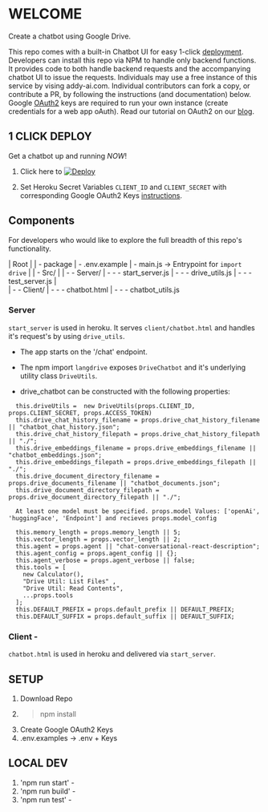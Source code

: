 # WELCOME

Create a chatbot using Google Drive.

This repo comes with a built-in Chatbot UI for easy 1-click [deployment](#1-click-deploy). Developers can install this repo via NPM to handle only backend functions. It provides code to both handle backend requests and the accompanying chatbot UI to issue the requests. Individuals may use a free instance of this service by vising addy-ai.com. Individual contributors can fork a copy, or contribute a PR, by following the instructions (and documentation) below. Google [OAuth2](https://developers.google.com/identity/protocols/oauth2) keys are required to run your own instance (create credentials for a web app oAuth). Read our tutorial on OAuth2 on our [blog](https://addy.beehiiv.com/).

## 1 CLICK DEPLOY

Get a chatbot up and running _NOW_!

1. Click here to [![Deploy](https://www.herokucdn.com/deploy/button.svg)](https://github.com/addy-ai/langdrive)

2. Set Heroku Secret Variables `CLIENT_ID` and `CLIENT_SECRET` with corresponding Google OAuth2 Keys [instructions](https://console.cloud.google.com/apis/dashboard).

## Components

For developers who would like to explore the full breadth of this repo's functionality.

| Root
|
| - package
| - .env.example
| - main.js -> Entrypoint for `import drive`
|
| - Src/
|
| - - Server/
| - - - start_server.js
| - - - drive_utils.js
| - - - test_server.js
|  
| - - Client/
| - - - chatbot.html
| - - - chatbot_utils.js

### Server

`start_server` is used in heroku. It serves `client/chatbot.html` and handles it's request's by using `drive_utils`.

- The app starts on the '/chat' endpoint.

- The npm import `langdrive` exposes `DriveChatbot` and it's underlying utility class `DriveUtils`.

- drive_chatbot can be constructed with the following properties:

```
  this.driveUtils =  new DriveUtils(props.CLIENT_ID, props.CLIENT_SECRET, props.ACCESS_TOKEN)
  this.drive_chat_history_filename = props.drive_chat_history_filename || "chatbot_chat_history.json";
  this.drive_chat_history_filepath = props.drive_chat_history_filepath || "./";
  this.drive_embeddings_filename = props.drive_embeddings_filename || "chatbot_embeddings.json";
  this.drive_embeddings_filepath = props.drive_embeddings_filepath || "./";
  this.drive_document_directory_filename = props.drive_documents_filename || "chatbot_documents.json";
  this.drive_document_directory_filepath = props.drive_document_directory_filepath || "./";

  At least one model must be specified. props.model Values: ['openAi', 'huggingFace', 'Endpoint'] and recieves props.model_config

  this.memory_length = props.memory_length || 5;
  this.vector_length = props.vector_length || 2;
  this.agent = props.agent || "chat-conversational-react-description";
  this.agent_config = props.agent_config || {};
  this.agent_verbose = props.agent_verbose || false;
  this.tools = [
    new Calculator(),
    "Drive Util: List Files" ,
    "Drive Util: Read Contents",
    ...props.tools
  ];
  this.DEFAULT_PREFIX = props.default_prefix || DEFAULT_PREFIX;
  this.DEFAULT_SUFFIX = props.default_suffix || DEFAULT_SUFFIX;
```

### Client -

`chatbot.html` is used in heroku and delivered via `start_server`.

## SETUP

1. Download Repo
2. > npm install
3. Create Google OAuth2 Keys
4. .env.examples -> .env + Keys

## LOCAL DEV

1. 'npm run start' -
2. 'npm run build' -
3. 'npm run test' -
